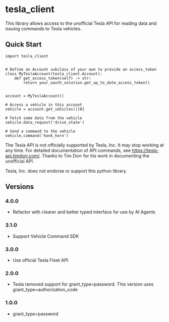 # tesla_client

This library allows access to the unofficial Tesla API for reading data and issuing commands to Tesla vehicles.

## Quick Start

``` {.sourceCode .python}
import tesla_client


# Define an Account subclass of your own to provide an access_token
class MyTeslaAccount(tesla_client.Account):
    def get_access_token(self) -> str:
        return your_oauth_solution.get_up_to_date_access_token()


account = MyTeslaAccount()

# Access a vehicle in this account
vehicle = account.get_vehicles()[0]

# Fetch some data from the vehicle
vehicle.data_request('drive_state')

# Send a command to the vehicle
vehicle.command('honk_horn')
```

The Tesla API is not officially supported by Tesla, Inc. It may stop working at any time. For detailed documentation of API commands, see https://tesla-api.timdorr.com/. Thanks to Tim Dorr for his work in documenting the unofficial API.

Tesla, Inc. does not endorse or support this python library.

## Versions

### 4.0.0

- Refactor with clearer and better typed interface for use by AI Agents

### 3.1.0

- Support Vehicle Command SDK

### 3.0.0

- Use official Tesla Fleet API

### 2.0.0

- Tesla removed support for grant_type=password. This version uses grant_type=authorization_code

### 1.0.0

- grant_type=password
